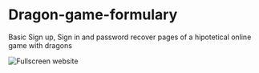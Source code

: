 # Dragon-game-formulary
Basic Sign up, Sign in and password recover pages of a hipotetical online game with dragons

![Fullscreen website](https://user-images.githubusercontent.com/112819742/211285228-2c619fa8-2436-4eaf-89f3-19bc1eda60a8.jpg)
